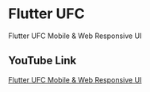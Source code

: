 # Flutter UFC

Flutter UFC Mobile & Web Responsive UI

## YouTube Link

[Flutter UFC Mobile & Web Responsive UI](https://youtu.be/Fvq7AWqJFPU)

